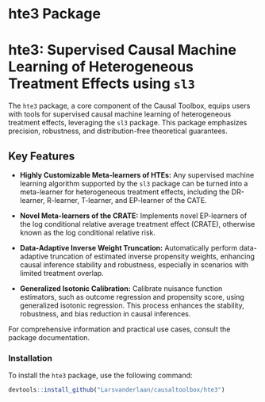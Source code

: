 # hte3 Package

# hte3: Supervised Causal Machine Learning of Heterogeneous Treatment Effects using `sl3`

The `hte3` package, a core component of the Causal Toolbox, equips users with tools for supervised causal machine learning of heterogeneous treatment effects, leveraging the `sl3` package. This package emphasizes precision, robustness, and distribution-free theoretical guarantees.

## Key Features

- **Highly Customizable Meta-learners of HTEs:** Any supervised machine learning algorithm supported by the `sl3` package can be turned into a meta-learner for heterogeneous treatment effects, including the DR-learner, R-learner, T-learner, and EP-learner of the CATE.

- **Novel Meta-learners of the CRATE:** Implements novel EP-learners of the log conditional relative average treatment effect (CRATE), otherwise known as the log conditional relative risk.

- **Data-Adaptive Inverse Weight Truncation:** Automatically perform data-adaptive truncation of estimated inverse propensity weights, enhancing causal inference stability and robustness, especially in scenarios with limited treatment overlap.

- **Generalized Isotonic Calibration:** Calibrate nuisance function estimators, such as outcome regression and propensity score, using generalized isotonic regression. This process enhances the stability, robustness, and bias reduction in causal inferences.

For comprehensive information and practical use cases, consult the package documentation.

### Installation

To install the `hte3` package, use the following command:

```r
devtools::install_github("Larsvanderlaan/causaltoolbox/hte3")

